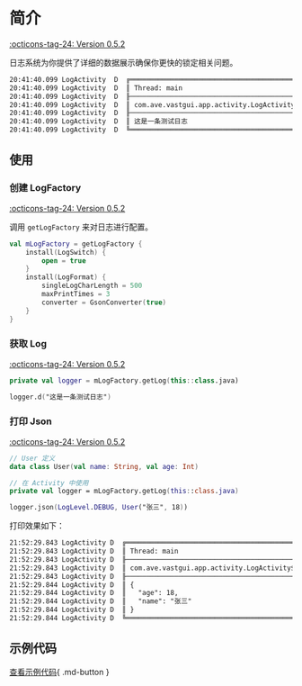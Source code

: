# 简介

[:octicons-tag-24: Version 0.5.2](https://ave.entropy2020.cn/version/VastTools/#052)

日志系统为你提供了详细的数据展示确保你更快的锁定相关问题。

```xml
20:41:40.099 LogActivity  D  ╔═════════════════════════════════════════════════════════════════════════════
20:41:40.099 LogActivity  D  ║ Thread: main
20:41:40.099 LogActivity  D  ╟─────────────────────────────────────────────────────────────────────────────
20:41:40.099 LogActivity  D  ║ com.ave.vastgui.app.activity.LogActivity$onCreate$2.invoke(LogActivity.kt:44)
20:41:40.099 LogActivity  D  ╟─────────────────────────────────────────────────────────────────────────────
20:41:40.099 LogActivity  D  ║ 这是一条测试日志
20:41:40.099 LogActivity  D  ╚═════════════════════════════════════════════════════════════════════════════
```

## 使用

### 创建 LogFactory

[:octicons-tag-24: Version 0.5.2](https://ave.entropy2020.cn/version/VastTools/#052)

调用 `getLogFactory` 来对日志进行配置。

```kotlin
val mLogFactory = getLogFactory {
    install(LogSwitch) {
        open = true
    }
    install(LogFormat) {
        singleLogCharLength = 500
        maxPrintTimes = 3
        converter = GsonConverter(true)
    }
}
```

### 获取 Log

[:octicons-tag-24: Version 0.5.2](https://ave.entropy2020.cn/version/VastTools/#052)

```kotlin
private val logger = mLogFactory.getLog(this::class.java)

logger.d("这是一条测试日志")
```

### 打印 Json

[:octicons-tag-24: Version 0.5.2](https://ave.entropy2020.cn/version/VastTools/#052)

```kotlin
// User 定义
data class User(val name: String, val age: Int)

// 在 Activity 中使用
private val logger = mLogFactory.getLog(this::class.java)

logger.json(LogLevel.DEBUG, User("张三", 18))
```

打印效果如下：

```xml
21:52:29.843 LogActivity D  ╔═════════════════════════════════════════════════════════════════════════════
21:52:29.843 LogActivity D  ║ Thread: main
21:52:29.843 LogActivity D  ╟─────────────────────────────────────────────────────────────────────────────
21:52:29.843 LogActivity D  ║ com.ave.vastgui.app.activity.LogActivity$onCreate$2.invoke(LogActivity.kt:45)
21:52:29.843 LogActivity D  ╟─────────────────────────────────────────────────────────────────────────────
21:52:29.844 LogActivity D  ║ {
21:52:29.844 LogActivity D  ║   "age": 18,
21:52:29.844 LogActivity D  ║   "name": "张三"
21:52:29.844 LogActivity D  ║ }
21:52:29.844 LogActivity D  ╚═════════════════════════════════════════════════════════════════════════════
```

## 示例代码

[查看示例代码](https://github.com/SakurajimaMaii/Android-Vast-Extension/tree/develop/app/src/main/java/com/ave/vastgui/app/activity/log){ .md-button }
